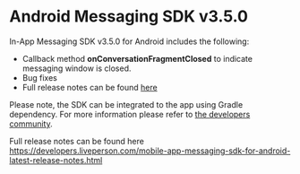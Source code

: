 # Android Messaging SDK v3.5.0

In-App Messaging SDK v3.5.0 for Android includes the following:
* Callback method **onConversationFragmentClosed** to indicate messaging window is closed.
* Bug fixes
* Full release notes can be found [here](https://s3-eu-west-1.amazonaws.com/ce-sr/Release+Notes/2018/Mobile+App+SDK/Mobile+App+SDK+v3.4+Release+Notes+-+Android.pdf)

Please note, the SDK can be integrated to the app using Gradle dependency. For more information please refer to [the developers community](https://developers.liveperson.com/android-quickstart.html).

Full release notes can be found here
https://developers.liveperson.com/mobile-app-messaging-sdk-for-android-latest-release-notes.html
